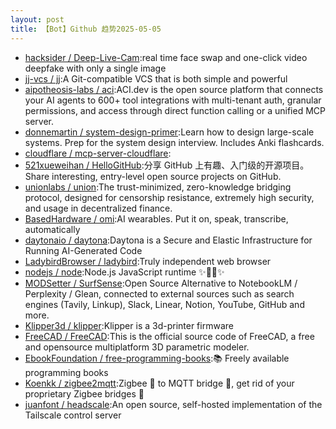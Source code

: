 ```yaml
---
layout: post
title: 【Bot】Github 趋势2025-05-05
---
```


* [hacksider / Deep-Live-Cam](https://github.com/hacksider/Deep-Live-Cam):real time face swap and one-click video deepfake with only a single image
* [jj-vcs / jj](https://github.com/jj-vcs/jj):A Git-compatible VCS that is both simple and powerful
* [aipotheosis-labs / aci](https://github.com/aipotheosis-labs/aci):ACI.dev is the open source platform that connects your AI agents to 600+ tool integrations with multi-tenant auth, granular permissions, and access through direct function calling or a unified MCP server.
* [donnemartin / system-design-primer](https://github.com/donnemartin/system-design-primer):Learn how to design large-scale systems. Prep for the system design interview. Includes Anki flashcards.
* [cloudflare / mcp-server-cloudflare](https://github.com/cloudflare/mcp-server-cloudflare):
* [521xueweihan / HelloGitHub](https://github.com/521xueweihan/HelloGitHub):分享 GitHub 上有趣、入门级的开源项目。Share interesting, entry-level open source projects on GitHub.
* [unionlabs / union](https://github.com/unionlabs/union):The trust-minimized, zero-knowledge bridging protocol, designed for censorship resistance, extremely high security, and usage in decentralized finance.
* [BasedHardware / omi](https://github.com/BasedHardware/omi):AI wearables. Put it on, speak, transcribe, automatically
* [daytonaio / daytona](https://github.com/daytonaio/daytona):Daytona is a Secure and Elastic Infrastructure for Running AI-Generated Code
* [LadybirdBrowser / ladybird](https://github.com/LadybirdBrowser/ladybird):Truly independent web browser
* [nodejs / node](https://github.com/nodejs/node):Node.js JavaScript runtime ✨🐢🚀✨
* [MODSetter / SurfSense](https://github.com/MODSetter/SurfSense):Open Source Alternative to NotebookLM / Perplexity / Glean, connected to external sources such as search engines (Tavily, Linkup), Slack, Linear, Notion, YouTube, GitHub and more.
* [Klipper3d / klipper](https://github.com/Klipper3d/klipper):Klipper is a 3d-printer firmware
* [FreeCAD / FreeCAD](https://github.com/FreeCAD/FreeCAD):This is the official source code of FreeCAD, a free and opensource multiplatform 3D parametric modeler.
* [EbookFoundation / free-programming-books](https://github.com/EbookFoundation/free-programming-books):📚 Freely available programming books
* [Koenkk / zigbee2mqtt](https://github.com/Koenkk/zigbee2mqtt):Zigbee 🐝 to MQTT bridge 🌉, get rid of your proprietary Zigbee bridges 🔨
* [juanfont / headscale](https://github.com/juanfont/headscale):An open source, self-hosted implementation of the Tailscale control server
